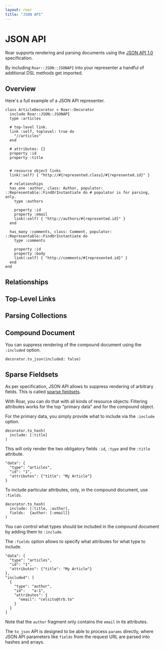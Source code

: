 ```yaml
---
layout: roar
title: "JSON API"
---
```


# JSON API

Roar supports rendering and parsing documents using the [JSON API 1.0](http://jsonapi.org/format/) specification.

By including `Roar::JSON::JSONAPI` into your representer a handful of additional DSL methods get imported.


## Overview

Here's a full example of a JSON API representer.

    class ArticleDecorator < Roar::Decorator
      include Roar::JSON::JSONAPI
      type :articles

      # top-level link.
      link :self, toplevel: true do
        "//articles"
      end

      # attributes: {}
      property :id
      property :title


      # resource object links
      link(:self) { "http://#{represented.class}/#{represented.id}" }

      # relationships
      has_one :author, class: Author, populator: ::Representable::FindOrInstantiate do # populator is for parsing, only.
        type :authors

        property :id
        property :email
        link(:self) { "http://authors/#{represented.id}" }
      end

      has_many :comments, class: Comment, populator: ::Representable::FindOrInstantiate do
        type :comments

        property :id
        property :body
        link(:self) { "http://comments/#{represented.id}" }
      end
    end

## Relationships



## Top-Level Links

## Parsing Collections

## Compound Document

You can suppress rendering of the compound document using the `:included` option.

    decorator.to_json(included: false)

## Sparse Fieldsets

As per specification, JSON API allows to suppress rendering of arbitrary fields. This is called [sparse fieldsets](http://jsonapi.org/format/#fetching-sparse-fieldsets).

With Roar, you can do that with all kinds of resource objects: Filtering attributes works for the top "primary data" and for the compound object.

For the primary data, you simply provide what to include via the `:include` option.

    decorator.to_hash(
      include: [:title]
    )

This will only render the two obligatory fields `:id`, `:type` and the  `:title` attribute.

    "data": {
      "type": "articles",
      "id": "1",
      "attributes": {"title": "My Article"}
    }

To include particular attributes, only, in the compound document, use `:fields`.

    decorator.to_hash(
      include: [:title, :author],
      fields:  {author: [:email]}
    )

You can control what types should be included in the compound document by adding them to `:include`.

The `:fields` option allows to specify what attributes for what type to include.

    "data": {
      "type": "articles",
      "id": "1",
      "attributes": {"title": "My Article"}
    },
    "included": [
      {
        "type": "author",
        "id":   "a:1",
        "attributes": {
          "email": "celsito@trb.to"
        }
      }
    ]

Note that the `author` fragment only contains the `email` in its attributes.

The `to_json` API is designed to be able to process `params` directly, where JSON API parameters like `fields` from the request URL are parsed into hashes and arrays.